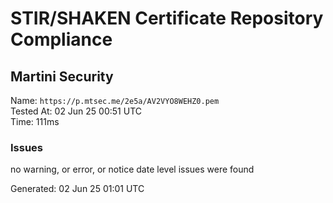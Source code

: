 # STIR/SHAKEN Certificate Repository Compliance

## Martini Security

Name: `https://p.mtsec.me/2e5a/AV2VYO8WEHZ0.pem`\
Tested At: 02 Jun 25 00:51 UTC\
Time: 111ms

### Issues

no warning, or error, or notice date level issues were found

Generated: 02 Jun 25 01:01 UTC